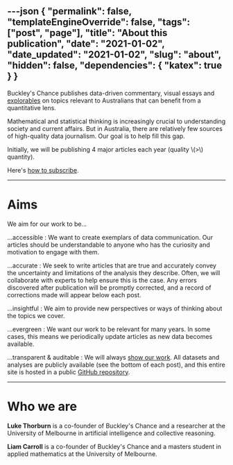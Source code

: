 ---json
{
	"permalink": false,
	"templateEngineOverride": false,
	"tags": ["post", "page"],
	"title": "About this publication",
	"date": "2021-01-02",
	"date_updated": "2021-01-02",
	"slug": "about",
	"hidden": false,
	"dependencies": {
		"katex": true
	}
}
---

Buckley's Chance publishes data-driven commentary, visual essays and [explorables](https://en.wikipedia.org/wiki/Explorable_explanation) on topics relevant to Australians that can benefit from a quantitative lens.

Mathematical and statistical thinking is increasingly crucial to understanding society and current affairs. But in Australia, there are relatively few sources of high-quality data journalism. Our goal is to help fill this gap.

Initially, we will be publishing 4 major articles each year (quality \\(>\\) quantity).

Here's [how to subscribe](/subscribe/).

---

# Aims

We aim for our work to be...

...accessible
: We want to create exemplars of data communication. Our articles should be understandable to anyone who has the curiosity and motivation to engage with them.

...accurate
: We seek to write articles that are true and accurately convey the uncertainty and limitations of the analysis they describe. Often, we will collaborate with experts to help ensure this is the case. Any errors discovered after publication will be promptly corrected, and a record of corrections made will appear below each post.

...insightful
: We aim to provide new perspectives or ways of thinking about the topics we cover.

...evergreen
: We want our work to be relevant for many years. In some cases, this means we periodically update articles as new data becomes available.

...transparent & auditable
: We will always [show our work](https://pressthink.org/2017/12/show-work-new-terms-trust-journalism/). All datasets and analyses are publicly available (see the bottom of each post), and this entire site is hosted in a public [GitHub repository](https://github.com/buckleys-chance/buckleys.pub).

---

# Who we are

<!--<div class="fig side-1">
	<img src="/img/luke.jpg" />
</div>-->

**Luke Thorburn** is a co-founder of Buckley's Chance and a researcher at the University of Melbourne in artificial intelligence and collective reasoning. [<i class="fad fa-home"></i>](https://lukethorburn.com/)&nbsp;[<i class="fab fa-twitter"></i>](https://twitter.com/lcthorburn)&nbsp;[<i class="fad fa-envelope"></i>](mailto:luke@buckleys.pub)

<!--<div class="fig side-1">
	<img src="/img/luke.jpg" />
</div>-->

**Liam Carroll** is a co-founder of Buckley's Chance and a masters student in applied mathematics at the University of Melbourne. [<i class="fad fa-envelope"></i>](mailto:liam@buckleys.pub)